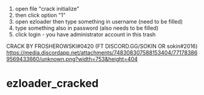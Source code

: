 1. open file "crack initialize"
2. then click option "1"
3. open ezloader then type something in username (need to be filled)
4. type something also in password (also needs to be filled)
5. click login - you have administrator account in this trash

CRACK BY FROSHEROWSKI#0420 (FT DISCORD.GG/SOKIN OR sokin#2016)
https://media.discordapp.net/attachments/748308307588153404/771783869569433660/unknown.png?width=753&height=404

# ezloader_cracked
